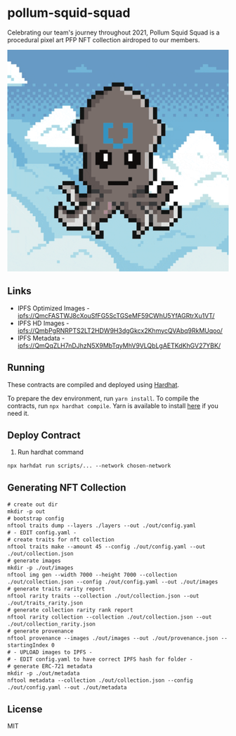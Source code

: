 # pollum-squid-squad

Celebrating our team's journey throughout 2021, Pollum Squid Squad is a procedural pixel art PFP NFT collection airdroped to our members.

![img](./art/gifs/collection-compressed.gif)

## Links

- IPFS Optimized Images - [ipfs://QmcFASTWJ8cXouSfFG5ScTGSeMF59CWhU5YfAGRtrXu1VT/](https://bafybeigoto7ynrphrb4wc62jv62pfwjqsfoduikndzxvzydiut4le74f2i.ipfs.dweb.link/)
- IPFS HD Images - [ipfs://QmbPgRNRPTS2LT2HDW9H3dgGkcx2KhmycQVAbq9RkMUqoo/](https://bafybeigb52nyxn7vwj2cc7orfl2nyexhfkhxgwrauar6leqwdxms3drmwi.ipfs.dweb.link/)
- IPFS Metadata - [ipfs://QmQqZLH7nDJhzN5X9MbTqyMhV9VLQbLgAETKdKhGV27YBK/](https://bafybeibfd4rwktd4tbxcjyxnxmkqdurb36omtthrqcog6lyv6lweu2ve6i.ipfs.dweb.link/)

## Running
These contracts are compiled and deployed using [Hardhat](https://hardhat.org/).

To prepare the dev environment, run `yarn install`. To compile the contracts, run `npx hardhat compile`. Yarn is available to install [here](https://classic.yarnpkg.com/en/docs/install/#debian-stable) if you need it.

## Deploy Contract
1. Run hardhat command
```shell
npx harhdat run scripts/... --network chosen-network
```

## Generating NFT Collection
```
# create out dir
mkdir -p out
# bootstrap config
nftool traits dump --layers ./layers --out ./out/config.yaml
# - EDIT config.yaml -
# create traits for nft collection
nftool traits make --amount 45 --config ./out/config.yaml --out ./out/collection.json
# generate images 
mkdir -p ./out/images
nftool img gen --width 7000 --height 7000 --collection ./out/collection.json --config ./out/config.yaml --out ./out/images
# generate traits rarity report
nftool rarity traits --collection ./out/collection.json --out ./out/traits_rarity.json
# generate collection rarity rank report
nftool rarity collection --collection ./out/collection.json --out ./out/collection_rarity.json
# generate provenance
nftool provenance --images ./out/images --out ./out/provenance.json --startingIndex 0
# - UPLOAD images to IPFS -
# - EDIT config.yaml to have correct IPFS hash for folder -
# generate ERC-721 metadata
mkdir -p ./out/metadata
nftool metadata --collection ./out/collection.json --config ./out/config.yaml --out ./out/metadata
```

## License
MIT
